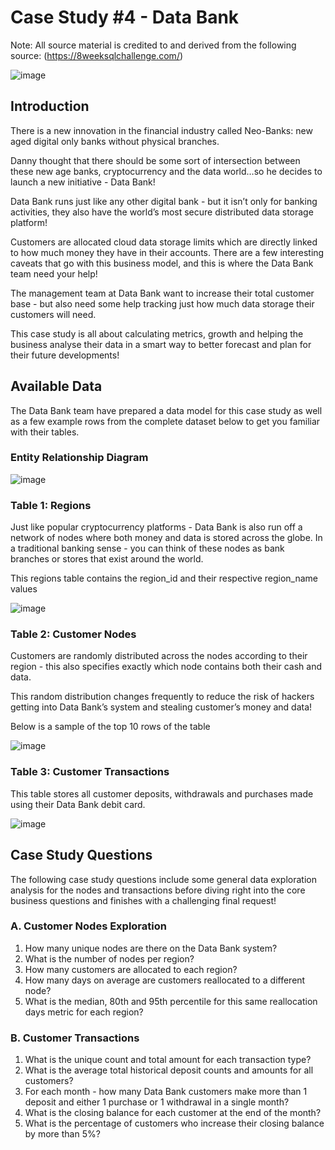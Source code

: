 # Case Study #4 - Data Bank

Note: All source material is credited to and derived from the following source: (https://8weeksqlchallenge.com/)

![image](https://github.com/KG-GitHubRepo/SQL-Projects/assets/95182287/417b446a-4320-4dd0-9750-91140d149264)

## Introduction
There is a new innovation in the financial industry called Neo-Banks: new aged digital only banks without physical branches.

Danny thought that there should be some sort of intersection between these new age banks, cryptocurrency and the data world…so he decides to launch a new initiative - Data Bank!

Data Bank runs just like any other digital bank - but it isn’t only for banking activities, they also have the world’s most secure distributed data storage platform!

Customers are allocated cloud data storage limits which are directly linked to how much money they have in their accounts. There are a few interesting caveats that go with this business model, and this is where the Data Bank team need your help!

The management team at Data Bank want to increase their total customer base - but also need some help tracking just how much data storage their customers will need.

This case study is all about calculating metrics, growth and helping the business analyse their data in a smart way to better forecast and plan for their future developments!

## Available Data
The Data Bank team have prepared a data model for this case study as well as a few example rows from the complete dataset below to get you familiar with their tables.

### Entity Relationship Diagram
![image](https://github.com/KG-GitHubRepo/SQL-Projects/assets/95182287/b486fe5b-87f6-489b-bd09-015d432a9da8)

### Table 1: Regions
Just like popular cryptocurrency platforms - Data Bank is also run off a network of nodes where both money and data is stored across the globe. In a traditional banking sense - you can think of these nodes as bank branches or stores that exist around the world.

This regions table contains the region_id and their respective region_name values

![image](https://github.com/KG-GitHubRepo/SQL-Projects/assets/95182287/11749197-212c-490e-b7e7-9ece9272c3a9)

### Table 2: Customer Nodes
Customers are randomly distributed across the nodes according to their region - this also specifies exactly which node contains both their cash and data.

This random distribution changes frequently to reduce the risk of hackers getting into Data Bank’s system and stealing customer’s money and data!

Below is a sample of the top 10 rows of the table

![image](https://github.com/KG-GitHubRepo/SQL-Projects/assets/95182287/47020ba2-e539-4f7a-bdb6-829449af51b4)

### Table 3: Customer Transactions
This table stores all customer deposits, withdrawals and purchases made using their Data Bank debit card.

![image](https://github.com/KG-GitHubRepo/SQL-Projects/assets/95182287/0f563e05-d19f-4344-83c5-3f5df899f0ee)

## Case Study Questions
The following case study questions include some general data exploration analysis for the nodes and transactions before diving right into the core business questions and finishes with a challenging final request!

### A. Customer Nodes Exploration
1. How many unique nodes are there on the Data Bank system?
2. What is the number of nodes per region?
3. How many customers are allocated to each region?
4. How many days on average are customers reallocated to a different node?
5. What is the median, 80th and 95th percentile for this same reallocation days metric for each region?
   
### B. Customer Transactions
1. What is the unique count and total amount for each transaction type?
2. What is the average total historical deposit counts and amounts for all customers?
3. For each month - how many Data Bank customers make more than 1 deposit and either 1 purchase or 1 withdrawal in a single month?
4. What is the closing balance for each customer at the end of the month?
5. What is the percentage of customers who increase their closing balance by more than 5%?

<!--
### C. Data Allocation Challenge
To test out a few different hypotheses - the Data Bank team wants to run an experiment where different groups of customers would be allocated data using 3 different options:

  * Option 1: data is allocated based off the amount of money at the end of the previous month
  * Option 2: data is allocated on the average amount of money kept in the account in the previous 30 days
  * Option 3: data is updated real-time
    
For this multi-part challenge question - you have been requested to generate the following data elements to help the Data Bank team estimate how much data will need to be provisioned for each option:

  * running customer balance column that includes the impact each transaction
  * customer balance at the end of each month
  * minimum, average and maximum values of the running balance for each customer
Using all of the data available - how much data would have been required for each option on a monthly basis?

### D. Extra Challenge
Data Bank wants to try another option which is a bit more difficult to implement - they want to calculate data growth using an interest calculation, just like in a traditional savings account you might have with a bank.

If the annual interest rate is set at 6% and the Data Bank team wants to reward its customers by increasing their data allocation based off the interest calculated on a daily basis at the end of each day, how much data would be required for this option on a monthly basis?

Special notes:

Data Bank wants an initial calculation which does not allow for compounding interest, however they may also be interested in a daily compounding interest calculation so you can try to perform this calculation if you have the stamina!

-->


